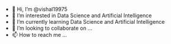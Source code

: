 - 👋 Hi, I’m @vishal19975
- 👀 I’m interested in Data Science and Artificial Intelligence
- 🌱 I’m currently learning Data Science and Artificial Intelligence
- 💞️ I’m looking to collaborate on ...
- 📫 How to reach me ...

<!---
vishal19975/vishal19975 is a ✨ special ✨ repository because its `README.md` (this file) appears on your GitHub profile.
You can click the Preview link to take a look at your changes.
--->
